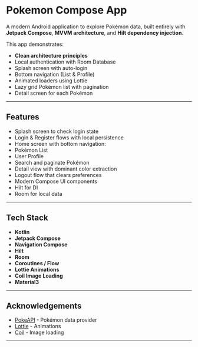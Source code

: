 # Pokemon Compose App

A modern Android application to explore Pokémon data, built entirely with **Jetpack Compose**, **MVVM architecture**, and **Hilt dependency injection**.  

This app demonstrates:
- **Clean architecture principles**
- Local authentication with Room Database
- Splash screen with auto-login
- Bottom navigation (List & Profile)
- Animated loaders using Lottie
- Lazy grid Pokémon list with pagination
- Detail screen for each Pokémon

---

## Features

- Splash screen to check login state  
- Login & Register flows with local persistence  
- Home screen with bottom navigation:  
- Pokémon List
- User Profile  
- Search and paginate Pokémon  
- Detail view with dominant color extraction  
- Logout flow that clears preferences  
- Modern Compose UI components  
- Hilt for DI  
- Room for local data  

---

## Tech Stack

- **Kotlin**
- **Jetpack Compose**
- **Navigation Compose**
- **Hilt**
- **Room**
- **Coroutines / Flow**
- **Lottie Animations**
- **Coil Image Loading**
- **Material3**

---

## Acknowledgements

- [PokeAPI](https://pokeapi.co/) - Pokémon data provider
- [Lottie](https://airbnb.io/lottie/#/) - Animations
- [Coil](https://coil-kt.github.io/coil/compose/) - Image loading

---
